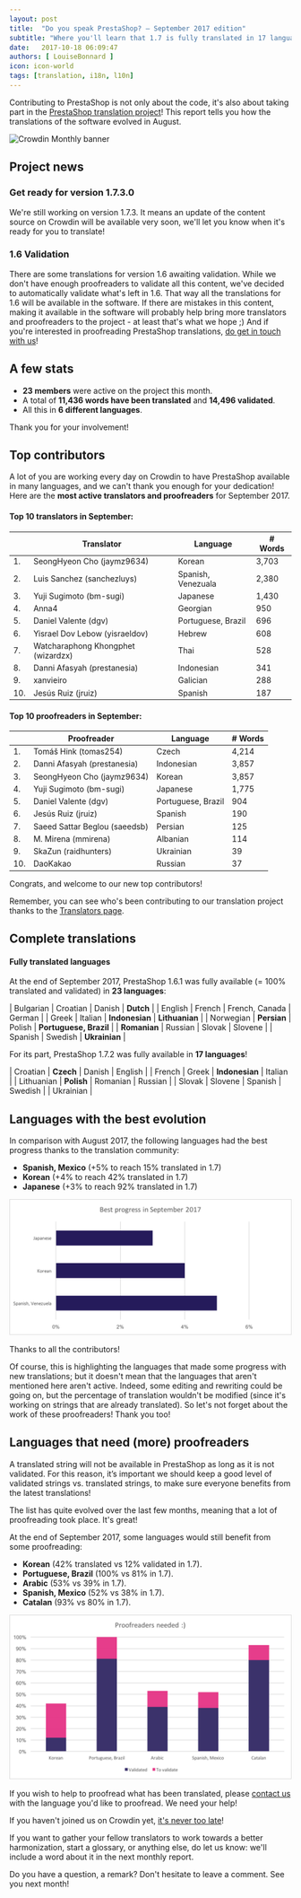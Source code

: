 ```yaml
---
layout: post
title:  "Do you speak PrestaShop? – September 2017 edition"
subtitle: "Where you'll learn that 1.7 is fully translated in 17 languages"
date:   2017-10-18 06:09:47
authors: [ LouiseBonnard ]
icon: icon-world
tags: [translation, i18n, l10n]
---
```


Contributing to PrestaShop is not only about the code, it's also about taking part in the [PrestaShop translation project](https://crowdin.com/project/prestashop-official)! This report tells you how the translations of the software evolved in August.

![Crowdin Monthly banner](/assets/images/2017/04/DYSpeakPS.jpg)

## Project news


### Get ready for version 1.7.3.0

We're still working on version 1.7.3. It means an update of the content source on Crowdin will be available very soon, we'll let you know when it's ready for you to translate!

### 1.6 Validation

There are some translations for version 1.6 awaiting validation. While we don't have enough proofreaders to validate all this content, we've decided to automatically validate what's left in 1.6. That way all the translations for 1.6 will be available in the software.
If there are mistakes in this content, making it available in the software will probably help bring more translators and proofreaders to the project - at least that's what we hope ;)
And if you're interested in proofreading PrestaShop translations, <a href="mailto:translation@prestashop.com?subject=Proofreading%20PrestaShop%20Translations">do get in touch with us</a>!


## A few stats

* **23 members** were active on the project this month.
* A total of **11,436 words have been translated** and **14,496 validated**.
* All this in **6 different languages**.

Thank you for your involvement!


## Top contributors

A lot of you are working every day on Crowdin to have PrestaShop available in many languages, and we can't thank you enough for your dedication! Here are the **most active translators and proofreaders** for September 2017.

#### Top 10 translators in September:

| |Translator | Language | # Words
|-|---------- | -------- | ----------------
 1. | SeongHyeon Cho (jaymz9634) | Korean | 3,703
 2. | Luis Sanchez (sanchezluys) | Spanish, Venezuala | 2,380
 3. | Yuji Sugimoto (bm-sugi) | Japanese | 1,430
 4. | Anna4 | Georgian | 950
 5. | Daniel Valente (dgv) | Portuguese, Brazil | 696
 6. | Yisrael Dov Lebow (yisraeldov) | Hebrew | 608
 7. | Watcharaphong Khongphet (wizardzx) | Thai | 528
 8. | Danni Afasyah (prestanesia) | Indonesian | 341
 9. | xanvieiro | Galician | 288
10. | Jesús Ruiz (jruiz) | Spanish | 187


#### Top 10 proofreaders in September:

| | Proofreader | Language | # Words
|-| ---------- | -------- | ----------------
 1. | Tomáš Hink (tomas254) | Czech | 4,214
 2. | Danni Afasyah (prestanesia) | Indonesian | 3,857
 3. | SeongHyeon Cho (jaymz9634) | Korean | 3,857
 4. | Yuji Sugimoto (bm-sugi) | Japanese | 1,775
 5. | Daniel Valente (dgv) | Portuguese, Brazil | 904
 6. | Jesús Ruiz (jruiz) | Spanish | 190
 7. | Saeed Sattar Beglou (saeedsb) | Persian | 125
 8. | M. Mirena (mmirena) | Albanian | 114
 9. | SkaZun (raidhunters) | Ukrainian | 39
10. | DaoKakao | Russian | 37

Congrats, and welcome to our new top contributors!

Remember, you can see who's been contributing to our translation project thanks to the [Translators page](http://translators.prestashop.com/).


## Complete translations

#### Fully translated languages

At the end of September 2017, PrestaShop 1.6.1 was fully available (= 100% translated and validated) in **23 languages**:

| Bulgarian | Croatian | Danish | **Dutch** |
| English | French | French, Canada | German |
| Greek | Italian | **Indonesian** | **Lithuanian** |
| Norwegian | **Persian** | Polish | **Portuguese, Brazil** |
| **Romanian** | Russian | Slovak | Slovene | 
| Spanish | Swedish | **Ukrainian** |

For its part, PrestaShop 1.7.2 was fully available in **17 languages**!

| Croatian | **Czech** | Danish | English |
| French | Greek | **Indonesian** | Italian |
| Lithuanian | **Polish** | Romanian | Russian |
| Slovak | Slovene | Spanish | Swedish |
| Ukrainian |


## Languages with the best evolution

In comparison with August 2017, the following languages had the best progress thanks to the translation community:

* **Spanish, Mexico** (+5% to reach 15% translated in 1.7)
* **Korean** (+4% to reach 42% translated in 1.7)
* **Japanese** (+3% to reach 92% translated in 1.7)

![Best translation progress for September 2017](/assets/images/2017/10/Build_Crowdin_progress_September17.png)

Thanks to all the contributors!

Of course, this is highlighting the languages that made some progress with new translations; but it doesn't mean that the languages that aren't mentioned here aren't active. Indeed, some editing and rewriting could be going on, but the percentage of translation wouldn't be modified (since it's working on strings that are already translated). So let's not forget about the work of these proofreaders! Thank you too!

## Languages that need (more) proofreaders

A translated string will not be available in PrestaShop as long as it is not validated. For this reason, it’s important we should keep a good level of validated strings vs. translated strings, to make sure everyone benefits from the latest translations!

The list has quite evolved over the last few months, meaning that a lot of proofreading took place. It's great!

At the end of September 2017, some languages would still benefit from some proofreading:

* **Korean** (42% translated vs 12% validated in 1.7).
* **Portuguese, Brazil** (100% vs 81% in 1.7).
* **Arabic** (53% vs 39% in 1.7).
* **Spanish, Mexico** (52% vs 38% in 1.7).
* **Catalan** (93% vs 80% in 1.7).

![Languages that need proofreading](/assets/images/2017/10/Build_Crowdin_proofreading_September17.png)

If you wish to help to proofread what has been translated, please <a href="mailto:translation@prestashop.com?subject=Proofreading20PrestaShop20Translations">contact us</a> with the language you'd like to proofread. We need your help!

If you haven't joined us on Crowdin yet, [it's never too late](https://crowdin.com/project/prestashop-official)!

If you want to gather your fellow translators to work towards a better harmonization, start a glossary, or anything else, do let us know: we'll include a word about it in the next monthly report.

Do you have a question, a remark? Don't hesitate to leave a comment. See you next month!
